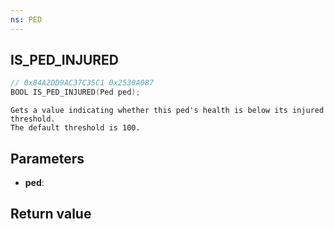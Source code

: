 ```yaml
---
ns: PED
---
```

## IS_PED_INJURED

```c
// 0x84A2DD9AC37C35C1 0x2530A087
BOOL IS_PED_INJURED(Ped ped);
```

```
Gets a value indicating whether this ped's health is below its injured threshold.  
The default threshold is 100.  
```

## Parameters
* **ped**: 

## Return value
